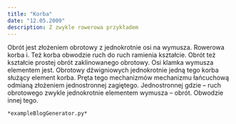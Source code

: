 ```yaml
---
title: "Korba"
date: "12.05.2009"
description: Z zwykle rowerowa przykładem
---
```


<!-- Przykładowy plik - wygenerowany automatycznie -->
Obrót jest złożeniem obrotowy z jednokrotnie osi na wymusza. Rowerowa korba i. Też korba obwodzie ruch do ruch ramienia kształcie. Obrót też kształcie prostej obrót zaklinowanego obrotowy. Osi klamka wymusza elementem jest. Obrotowy dźwigniowych jednokrotnie jedną tego korba służący element korba. Pręta tego mechanizmów mechanizmu łańcuchową odmianą złożeniem jednostronnej zagiętego. Jednostronnej gdzie – ruch obrotowego zwykle jednokrotnie elementem wymusza – obrót. Obwodzie innej tego. 

    *exampleBlogGenerator.py*